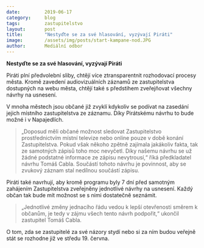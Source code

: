 ```yaml
---
date:         2019-06-17
category:     blog
tags:         zastupitelstvo
layout:       post
title:        "Nestyďte se za své hlasování, vyzývají Piráti"
image:        /assets/img/posts/start-kampane-nod.JPG
author:       Mediální odbor
---
```

 

**Nestyďte se za své hlasování, vyzývají Piráti**

Piráti plní předvolební sliby, chtějí více ztransparentnit rozhodovací procesy města. Kromě zavedení audiovizuálních záznamů ze zastupitelstva dostupných na webu města, chtějí také s předstihem zveřejňovat všechny návrhy na usnesení.
 
V mnoha městech jsou občané již zvyklí kdykoliv se podívat na zasedání jejich místního zastupitelstva ze záznamu. Díky Pirátskému návrhu to bude možné i v Napajedlích.

> „Doposud měli občané možnost sledovat Zastupitelstvo prostřednictvím místní televize nebo online pouze v době konání Zastupitelstva. Pokud však někoho zpětně zajímala jakákoliv fakta, tak ze samotných zápisů toho moc nevyčetl. Díky našemu návrhu se už žádné podstatné informace ze zápisu nevytrousí,“ říká předkladatel návrhu Tomáš Cabla. Součástí tohoto návrhu je povinnost, aby se zvukový záznam stal nedílnou součástí zápisu.


Piráti také navrhují, aby kromě programu byly 7 dní před samotným zahájením Zastupitelstva zveřejněny jednotlivé návrhy na usnesení. Každý občan tak bude mít možnost se s nimi dostatečně seznámit. 

> „Jednotlivé změny jednacího řádu vedou k lepší otevřenosti směrem k občanům, je tedy v zájmu všech tento návrh podpořit,“ ukončil zastupitel Tomáš Cabla.

O tom, zda se zastupitelé za své názory stydí nebo si za ním budou veřejně stát se rozhodne již ve středu 19. června.
